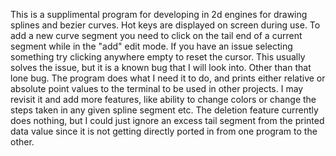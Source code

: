 This is a supplimental program for developing in 2d engines for drawing splines and bezier curves.
Hot keys are displayed on screen during use. 
To add a new curve segment you need to click on the tail end of a current segment while in the "add" edit mode.
If you have an issue selecting something try clicking anywhere empty to reset the cursor. This usually solves the issue, but it is a known bug that I will look into. 
Other than that lone bug. The program does what I need it to do, and prints either relative or absolute point values to the terminal to be used in other projects. 
I may revisit it and add more features, like ability to change colors or change the steps taken in any given spline segment etc. 
The deletion feature currently does nothing, but I could just ignore an excess tail segment from the printed data value since it is not getting directly ported in from one program to the other.
